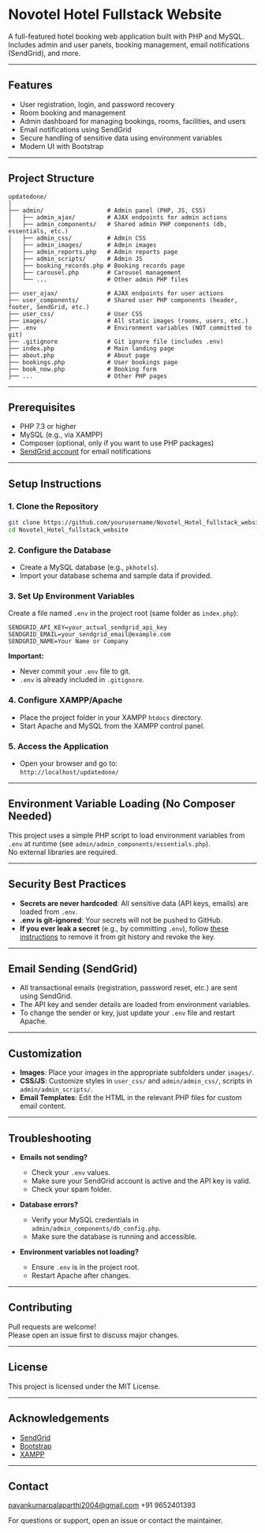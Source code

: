 # Novotel Hotel Fullstack Website

A full-featured hotel booking web application built with PHP and MySQL.  
Includes admin and user panels, booking management, email notifications (SendGrid), and more.

---

## Features

- User registration, login, and password recovery
- Room booking and management
- Admin dashboard for managing bookings, rooms, facilities, and users
- Email notifications using SendGrid
- Secure handling of sensitive data using environment variables
- Modern UI with Bootstrap

---

## Project Structure

```
updatedone/
│
├── admin/                  # Admin panel (PHP, JS, CSS)
│   ├── admin_ajax/         # AJAX endpoints for admin actions
│   ├── admin_components/   # Shared admin PHP components (db, essentials, etc.)
│   ├── admin_css/          # Admin CSS
│   ├── admin_images/       # Admin images
│   ├── admin_reports.php   # Admin reports page
│   ├── admin_scripts/      # Admin JS
│   ├── booking_records.php # Booking records page
│   ├── carousel.php        # Carousel management
│   └── ...                 # Other admin PHP files
│
├── user_ajax/              # AJAX endpoints for user actions
├── user_components/        # Shared user PHP components (header, footer, SendGrid, etc.)
├── user_css/               # User CSS
├── images/                 # All static images (rooms, users, etc.)
├── .env                    # Environment variables (NOT committed to git)
├── .gitignore              # Git ignore file (includes .env)
├── index.php               # Main landing page
├── about.php               # About page
├── bookings.php            # User bookings page
├── book_now.php            # Booking form
├── ...                     # Other PHP pages
```

---

## Prerequisites

- PHP 7.3 or higher
- MySQL (e.g., via XAMPP)
- Composer (optional, only if you want to use PHP packages)
- [SendGrid account](https://sendgrid.com/) for email notifications

---

## Setup Instructions

### 1. **Clone the Repository**

```sh
git clone https://github.com/yourusername/Novotel_Hotel_fullstack_website.git
cd Novotel_Hotel_fullstack_website
```

### 2. **Configure the Database**

- Create a MySQL database (e.g., `pkhotels`).
- Import your database schema and sample data if provided.

### 3. **Set Up Environment Variables**

Create a file named `.env` in the project root (same folder as `index.php`):

```
SENDGRID_API_KEY=your_actual_sendgrid_api_key
SENDGRID_EMAIL=your_sendgrid_email@example.com
SENDGRID_NAME=Your Name or Company
```

**Important:**  
- Never commit your `.env` file to git.  
- `.env` is already included in `.gitignore`.

### 4. **Configure XAMPP/Apache**

- Place the project folder in your XAMPP `htdocs` directory.
- Start Apache and MySQL from the XAMPP control panel.

### 5. **Access the Application**

- Open your browser and go to:  
  `http://localhost/updatedone/`

---

## Environment Variable Loading (No Composer Needed)

This project uses a simple PHP script to load environment variables from `.env` at runtime (see `admin/admin_components/essentials.php`).  
No external libraries are required.

---

## Security Best Practices

- **Secrets are never hardcoded**: All sensitive data (API keys, emails) are loaded from `.env`.
- **.env is git-ignored**: Your secrets will not be pushed to GitHub.
- **If you ever leak a secret** (e.g., by committing `.env`), follow [these instructions](https://docs.github.com/en/code-security/secret-scanning/removing-a-credential-from-history) to remove it from git history and revoke the key.

---

## Email Sending (SendGrid)

- All transactional emails (registration, password reset, etc.) are sent using SendGrid.
- The API key and sender details are loaded from environment variables.
- To change the sender or key, just update your `.env` file and restart Apache.

---

## Customization

- **Images**: Place your images in the appropriate subfolders under `images/`.
- **CSS/JS**: Customize styles in `user_css/` and `admin/admin_css/`, scripts in `admin/admin_scripts/`.
- **Email Templates**: Edit the HTML in the relevant PHP files for custom email content.

---

## Troubleshooting

- **Emails not sending?**
  - Check your `.env` values.
  - Make sure your SendGrid account is active and the API key is valid.
  - Check your spam folder.

- **Database errors?**
  - Verify your MySQL credentials in `admin/admin_components/db_config.php`.
  - Make sure the database is running and accessible.

- **Environment variables not loading?**
  - Ensure `.env` is in the project root.
  - Restart Apache after changes.

---

## Contributing

Pull requests are welcome!  
Please open an issue first to discuss major changes.

---

## License

This project is licensed under the MIT License.

---

## Acknowledgements

- [SendGrid](https://sendgrid.com/)
- [Bootstrap](https://getbootstrap.com/)
- [XAMPP](https://www.apachefriends.org/)

---

## Contact
pavankumarpalaparthi2004@gmail.com
+91 9652401393

For questions or support, open an issue or contact the maintainer. 
